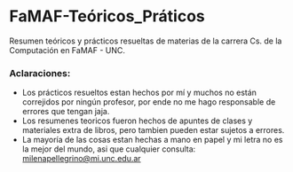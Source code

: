 # FaMAF-Teóricos_Práticos
Resumen teóricos y prácticos resueltas de materias de la carrera Cs. de la Computación en FaMAF - UNC.

### Aclaraciones:
  - Los prácticos resueltos estan hechos por mí y muchos no están correjidos por ningún profesor, por ende no me hago responsable de errores que tengan jaja.
  - Los resumenes teoricos fueron hechos de apuntes de clases y materiales extra de libros, pero tambien pueden estar sujetos a errores.
  - La mayoría de las cosas estan hechas a mano en papel y mi letra no es la mejor del mundo, asi que cualquier consulta: milenapellegrino@mi.unc.edu.ar
  
